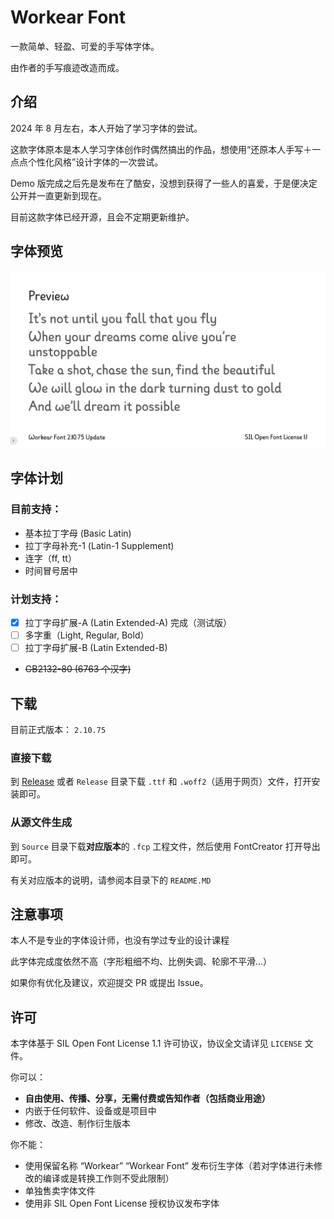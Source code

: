 # Workear Font
一款简单、轻盈、可爱的手写体字体。

由作者的手写痕迹改造而成。

## 介绍
2024 年 8 月左右，本人开始了学习字体的尝试。

这款字体原本是本人学习字体创作时偶然搞出的作品，想使用“还原本人手写＋一点点个性化风格”设计字体的一次尝试。

Demo 版完成之后先是发布在了酷安，没想到获得了一些人的喜爱，于是便决定公开并一直更新到现在。

目前这款字体已经开源，且会不定期更新维护。

## 字体预览
![](https://raw.githubusercontent.com/Workear34/Workear-Font/main/Docs/Preview.png)

## 字体计划

### 目前支持：
- 基本拉丁字母 (Basic Latin)
- 拉丁字母补充-1 (Latin-1 Supplement)
- 连字（ff, tt）
- 时间冒号居中

### 计划支持：
- [x] 拉丁字母扩展-A (Latin Extended-A) 完成（测试版）
- [ ] 多字重（Light, Regular, Bold）
- [ ] 拉丁字母扩展-B (Latin Extended-B)
- ~~GB2132-80 (6763 个汉字)~~

## 下载
目前正式版本： `2.10.75`
### 直接下载
到 [Release](https://github.com/Workear34/Workear-Font/releases/latest) 或者 `Release` 目录下载 `.ttf` 和 `.woff2`（适用于网页）文件，打开安装即可。

### 从源文件生成
到 `Source` 目录下载**对应版本**的 `.fcp` 工程文件，然后使用 FontCreator 打开导出即可。

有关对应版本的说明，请参阅本目录下的 `README.MD`

## 注意事项
本人不是专业的字体设计师，也没有学过专业的设计课程

此字体完成度依然不高（字形粗细不均、比例失调、轮廓不平滑...）

如果你有优化及建议，欢迎提交 PR 或提出 Issue。

## 许可
本字体基于 SIL Open Font License 1.1 许可协议，协议全文请详见 `LICENSE` 文件。

你可以：
- **自由使用、传播、分享，无需付费或告知作者（包括商业用途）**
- 内嵌于任何软件、设备或是项目中
- 修改、改造、制作衍生版本

你不能：
- 使用保留名称 “Workear” “Workear Font” 发布衍生字体（若对字体进行未修改的编译或是转换工作则不受此限制）
- 单独售卖字体文件
- 使用非 SIL Open Font License 授权协议发布字体
